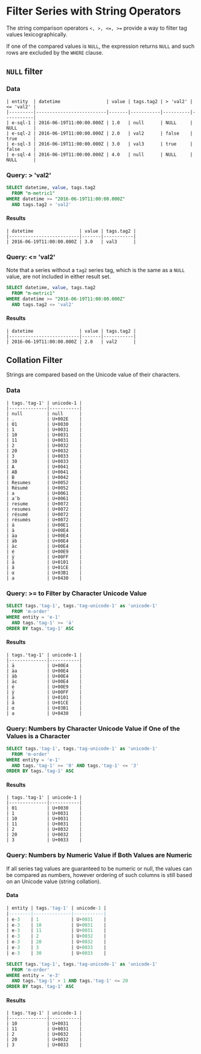 ﻿# Filter Series with String Operators

The string comparison operators `<, >, <=, >=` provide a way to filter tag values lexicographically. 

If one of the compared values is `NULL`, the expression returns `NULL` and such rows are excluded by the `WHERE` clause.

## `NULL` filter

### Data

```ls
| entity  | datetime                 | value | tags.tag2 | > 'val2' | <= 'val2' | 
|---------|--------------------------|-------|-----------|----------|-----------| 
| e-sql-1 | 2016-06-19T11:00:00.000Z | 1.0   | null      | NULL     | NULL      | 
| e-sql-2 | 2016-06-19T11:00:00.000Z | 2.0   | val2      | false    | true      | 
| e-sql-3 | 2016-06-19T11:00:00.000Z | 3.0   | val3      | true     | false     | 
| e-sql-4 | 2016-06-19T11:00:00.000Z | 4.0   | null      | NULL     | NULL      | 
```

### Query: > 'val2'

```sql
SELECT datetime, value, tags.tag2
  FROM "m-metric1"
WHERE datetime >= "2016-06-19T11:00:00.000Z"
  AND tags.tag2 > 'val2'
```

#### Results

```ls
| datetime                 | value | tags.tag2 | 
|--------------------------|-------|-----------| 
| 2016-06-19T11:00:00.000Z | 3.0   | val3      | 
```

### Query:  <= 'val2'

Note that a series without a `tag2` series tag, which is the same as a `NULL` value, are not included in either result set.

```sql
SELECT datetime, value, tags.tag2
  FROM "m-metric1"
WHERE datetime >= "2016-06-19T11:00:00.000Z"
  AND tags.tag2 <= 'val2'
```

#### Results

```ls
| datetime                 | value | tags.tag2 | 
|--------------------------|-------|-----------| 
| 2016-06-19T11:00:00.000Z | 2.0   | val2      |  
```

## Collation Filter

Strings are compared based on the Unicode value of their characters.

### Data

```ls
| tags.'tag-1' | unicode-1 | 
|--------------|-----------| 
| null         | null      | 
| .            | U+002E    | 
| 01           | U+0030    | 
| 1            | U+0031    | 
| 10           | U+0031    | 
| 11           | U+0031    | 
| 2            | U+0032    | 
| 20           | U+0032    | 
| 3            | U+0033    | 
| 30           | U+0033    | 
| A            | U+0041    | 
| AB           | U+0041    | 
| B            | U+0042    | 
| Resumes      | U+0052    | 
| Résumé       | U+0052    | 
| a            | U+0061    | 
| a¨b          | U+0061    | 
| resume       | U+0072    | 
| resumes      | U+0072    | 
| résumé       | U+0072    | 
| résumés      | U+0072    | 
| á            | U+00E1    | 
| ä            | U+00E4    | 
| äa           | U+00E4    | 
| äb           | U+00E4    | 
| äc           | U+00E4    | 
| é            | U+00E9    | 
| ÿ            | U+00FF    | 
| ā            | U+0101    | 
| ǎ            | U+01CE    | 
| α            | U+03B1    | 
| а            | U+0430    | 
```

### Query: >= to Filter by Character Unicode Value

```sql
SELECT tags.'tag-1', tags.'tag-unicode-1' as 'unicode-1'
  FROM 'm-order'
WHERE entity = 'e-1'
  AND tags.'tag-1' >= 'ä'
ORDER BY tags.'tag-1' ASC
```

#### Results

```ls
| tags.'tag-1' | unicode-1 | 
|--------------|-----------| 
| ä            | U+00E4    | 
| äa           | U+00E4    | 
| äb           | U+00E4    | 
| äc           | U+00E4    | 
| é            | U+00E9    | 
| ÿ            | U+00FF    | 
| ā            | U+0101    | 
| ǎ            | U+01CE    | 
| α            | U+03B1    | 
| а            | U+0430    | 
```

### Query: Numbers by Character Unicode Value if One of the Values is a Character

```sql
SELECT tags.'tag-1', tags.'tag-unicode-1' as 'unicode-1'
  FROM 'm-order'
WHERE entity = 'e-1'
  AND tags.'tag-1' >= '0' AND tags.'tag-1' <= '3'
ORDER BY tags.'tag-1' ASC
```

#### Results

```ls
| tags.'tag-1' | unicode-1 | 
|--------------|-----------| 
| 01           | U+0030    | 
| 1            | U+0031    | 
| 10           | U+0031    | 
| 11           | U+0031    | 
| 2            | U+0032    | 
| 20           | U+0032    | 
| 3            | U+0033    | 
```

### Query: Numbers by Numeric Value if Both Values are Numeric

If all series tag values are guaranteed to be numeric or null, the values can be compared as numbers, however ordering of such columns is still based on an Unicode value (string collation).

#### Data

```sql
| entity | tags.'tag-1' | unicode-1 | 
|--------|--------------|-----------| 
| e-3    | 1            | U+0031    | 
| e-3    | 10           | U+0031    | 
| e-3    | 11           | U+0031    | 
| e-3    | 2            | U+0032    | 
| e-3    | 20           | U+0032    | 
| e-3    | 3            | U+0033    | 
| e-3    | 30           | U+0033    | 

```

```sql
SELECT tags.'tag-1', tags.'tag-unicode-1' as 'unicode-1'
  FROM 'm-order'
WHERE entity = 'e-3'
  AND tags.'tag-1' > 1 AND tags.'tag-1' <= 20
ORDER BY tags.'tag-1' ASC
```

#### Results

```ls
| tags.'tag-1' | unicode-1 | 
|--------------|-----------| 
| 10           | U+0031    | 
| 11           | U+0031    | 
| 2            | U+0032    | 
| 20           | U+0032    | 
| 3            | U+0033    | 
```
